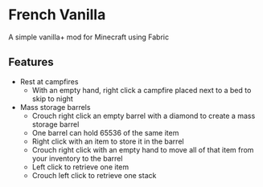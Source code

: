 # French Vanilla

A simple vanilla+ mod for Minecraft using Fabric

## Features

- Rest at campfires
  - With an empty hand, right click a campfire placed next to a bed to skip to night
- Mass storage barrels
  - Crouch right click an empty barrel with a diamond to create a mass storage barrel
  - One barrel can hold 65536 of the same item
  - Right click with an item to store it in the barrel
  - Crouch right click with an empty hand to move all of that item from your inventory to the barrel
  - Left click to retrieve one item
  - Crouch left click to retrieve one stack